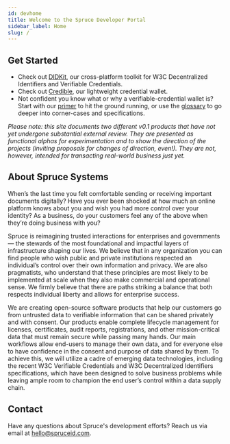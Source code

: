 ```yaml
---
id: devhome
title: Welcome to the Spruce Developer Portal
sidebar_label: Home
slug: /
---
```

## Get Started
- Check out [DIDKit](/docs/didkit), our cross-platform toolkit for W3C
  Decentralized Identifiers and Verifiable Credentials.
- Check out [Credible](/docs/credible), our lightweight credential wallet.
- Not confident you know what or why a verifiable-credential wallet is? Start
  with our [primer](primer.md) to hit the ground running, or use the
  [glossary](glossary.md) to go deeper into corner-cases and specifications.

*Please note: this site documents two different v0.1 products that have not yet
undergone substantial external review. They are presented as functional alphas
for experimentation and to show the direction of the projects (inviting
proposals for changes of direction, even!). They are not, however, intended for
transacting real-world business just yet.*

## About Spruce Systems
When’s the last time you felt comfortable sending or receiving important
documents digitally? Have you ever been shocked at how much an online platform
knows about you and wish you had more control over your identity? As a business,
do your customers feel any of the above when they’re doing business with you?

Spruce is reimagining trusted interactions for enterprises and governments — the
stewards of the most foundational and impactful layers of infrastructure shaping
our lives. We believe that in any organization you can find people who wish
public and private institutions respected an individual’s control over their own
information and privacy. We are also pragmatists, who understand that these
principles are most likely to be implemented at scale when they also make
commercial and operational sense. We firmly believe that there are paths
striking a balance that both respects individual liberty and allows for
enterprise success.

We are creating open-source software products that help our customers go from
untrusted data to verifiable information that can be shared privately and with
consent. Our products enable complete lifecycle management for licenses,
certificates, audit reports, registrations, and other mission-critical data that
must remain secure while passing many hands. Our main workflows allow end-users
to manage their own data, and for everyone else to have confidence in the
consent and purpose of data shared by them. To achieve this, we will utilize a
cadre of emerging data technologies, including the recent W3C Verifiable
Credentials and W3C Decentralized Identifiers specifications, which have been
designed to solve business problems while leaving ample room to champion the end
user’s control within a data supply chain.

## Contact
Have any questions about Spruce's development efforts? Reach us via email at
hello@spruceid.com.

